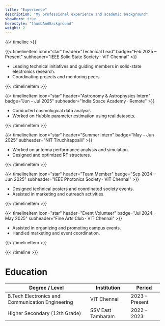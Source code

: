 ```yaml
---
title: "Experience"
description: "My professional experience and academic background"
showHero: true
herostyle: "thumbAndBackground"
weight: 2
---
```

{{< timeline >}}

{{< timelineItem icon="star" header="Technical Lead" badge="Feb 2025 – Present" subheader="IEEE Solid State Society · VIT Chennai" >}}
<ul>
  <li>Leading technical initiatives and guiding members in solid-state electronics research.</li>
  <li>Coordinating projects and mentoring peers.</li>
</ul>  
{{< /timelineItem >}}

{{< timelineItem icon="star" header="Astronomy & Astrophysics Intern" badge="Jun – Jul 2025" subheader="India Space Academy · Remote" >}}
<ul>
<li>Conducted cosmological data analysis.</li>
<li>Worked on Hubble parameter estimation using real datasets.</li>
</ul>
{{< /timelineItem >}}

{{< timelineItem icon="star" header="Summer Intern" badge="May – Jun 2025" subheader="NIT Tiruchirappalli" >}}
<ul>
  <li>Worked on antenna performance analysis and simulation.</li>
  <li>Designed and optimized RF structures.</li>
</ul>  
{{< /timelineItem >}}

{{< timelineItem icon="star" header="Team Member" badge="Sep 2024 – Jun 2025" subheader="IEEE Photonics Society · VIT Chennai" >}}
<ul>
  <li>Designed technical posters and coordinated society events.</li>
  <li>Assisted in marketing and outreach activities.  </li>
</ul>
{{< /timelineItem >}}

{{< timelineItem icon="star" header="Event Volunteer" badge="Jul 2024 – May 2025" subheader="Fine Arts Club · VIT Chennai" >}}
<ul>
<li>Assisted in organizing and promoting campus events.</li>
<li>Handled marketing and event coordination.</li>
</ul>
{{< /timelineItem >}}

{{< /timeline >}}

# Education

| Degree / Level                                   | Institution       | Period         |
| ------------------------------------------------ | ----------------- | -------------- |
| B.Tech Electronics and Communication Engineering | VIT Chennai       | 2023 – Present |
| Higher Secondary (12th Grade)                    | SSV East Tambaram | 2022 – 2023    |

